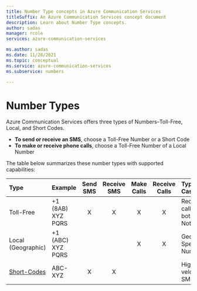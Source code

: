 ```yaml
---
title: Number Type concepts in Azure Communication Services
titleSuffix: An Azure Communication Services concept document
description: Learn about Number Type concepts.
author: sadas
manager: rcole
services: azure-communication-services

ms.author: sadas
ms.date: 11/28/2021
ms.topic: conceptual
ms.service: azure-communication-services
ms.subservice: numbers

---
```


# Number Types
Azure Communication Services offers three types of Numbers–Toll-Free, Local, and Short Codes.
-	**To send or receive an SMS**, choose a Toll-Free Number or a Short Code
-	**To make or receive phone calls**, choose a Toll-Free Number of a Local Number

The table below summarizes these number types with supported capabilities:

|Type |Example|Send SMS   | Receive SMS |Make Calls   |Receive Calls|Typical Use Case|Restrictions|
|:-------------|:-------------|:-------------:|:-------------:|:-------------:|:-------------:|:-------------|:-------------|
|Toll-Free|+1 (8AB) XYZ PQRS|X   	|X   	|X   	|X   	|Receive calls on IVR bots, SMS Notifications|SMS in US only|
|Local (Geographic)|+1 (ABC) XYZ PQRS|   	   	|   	|X   	|X   	|Georgaphy Specific Number|Calling Only|
|[Short-Codes](../includes/sms-shortcode-pricing.md)|ABC-XYZ|X   	|X   	|   	|   	|High-velocity SMS|SMS only|
